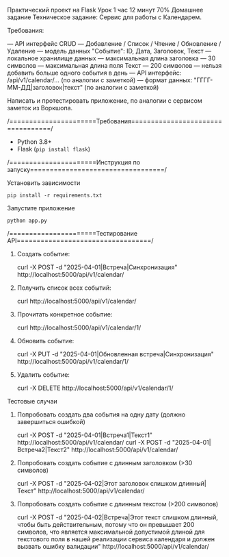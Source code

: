 Практический проект на Flask
Урок 1 час 12 минут
70%
Домашнее задание
Техническое задание: Сервис для работы с Календарем.

Требования:

— API интерфейс CRUD — Добавление / Список / Чтение / Обновление / Удаление
— модель данных "Событие": ID, Дата, Заголовок, Текст
— локальное хранилище данных
— максимальная длина заголовка — 30 символов
— максимальная длина поля Текст — 200 символов
— нельзя добавить больше одного события в день
— API интерфейс: /api/v1/calendar/… (по аналогии с заметкой)
— формат данных: "ГГГГ-ММ-ДД|заголовок|текст" (по аналогии с заметкой)

Написать и протестировать приложение, по аналогии с сервисом заметок из Воркшопа.

/======================Требования==================================/

- Python 3.8+
- Flask (`pip install flask`)

/======================Инструкция по запуску==================================/

Установить зависимости

    pip install -r requirements.txt

Запустите приложение

    python app.py


/======================Тестирование API==================================/
1. Создать событие:

    curl -X POST -d "2025-04-01|Встреча|Синхронизация" http://localhost:5000/api/v1/calendar/

2. Получить список всех событий:

    curl http://localhost:5000/api/v1/calendar/

3. Прочитать конкретное событие:

    curl http://localhost:5000/api/v1/calendar/1/ 

4. Обновить событие:

    curl -X PUT -d "2025-04-01|Обновленная встреча|Синхронизация" http://localhost:5000/api/v1/calendar/1/

5. Удалить событие:

    curl -X DELETE http://localhost:5000/api/v1/calendar/1/

Тестовые случаи

1. Попробовать создать два события на одну дату (должно завершиться ошибкой)

    curl -X POST -d "2025-04-01|Встреча1|Текст1" http://localhost:5000/api/v1/calendar/
    curl -X POST -d "2025-04-01|Встреча2|Текст2" http://localhost:5000/api/v1/calendar/

2. Попробовать создать событие с длинным заголовком (>30 символов)

    curl -X POST -d "2025-04-02|Этот заголовок слишком длинный|Текст" http://localhost:5000/api/v1/calendar/

3. Попробовать создать событие с длинным текстом (>200 символов)

    curl -X POST -d "2025-04-02|Встреча|Этот текст слишком длинный, чтобы быть действительным, потому что он превышает 200 символов, что является максимальной допустимой длиной для текстового поля в нашей реализации сервиса календаря и должен вызвать ошибку валидации" http://localhost:5000/api/v1/calendar/